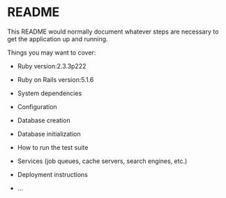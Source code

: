 # README

This README would normally document whatever steps are necessary to get the
application up and running.

Things you may want to cover:

* Ruby version:2.3.3p222

* Ruby on Rails version:5.1.6

* System dependencies

* Configuration

* Database creation

* Database initialization

* How to run the test suite

* Services (job queues, cache servers, search engines, etc.)

* Deployment instructions

* ...
